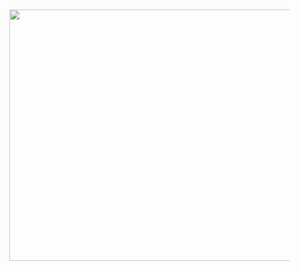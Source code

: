 <dl id="attachment_612" class="wp-caption aligncenter" style="width:650px;"><dt class="wp-caption-dt"></dt></dl>&nbsp;

<a href="http://wpthemetestdata.files.wordpress.com/2008/06/100_5540.jpg"><img class="alignnone wp-image-755 size-large" src="http://wpthemetestdata.files.wordpress.com/2008/06/100_5540.jpg?w=604" alt="" width="604" height="453" /></a>
